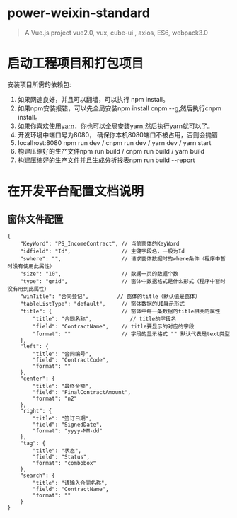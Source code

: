 # power-weixin-standard

> A Vue.js project vue2.0, vux, cube-ui , axios, ES6, webpack3.0

# 启动工程项目和打包项目

安装项目所需的依赖包:

1. 如果网速良好，并且可以翻墙，可以执行 npm install。
2. 如果npm安装报错，可以先全局安装npm install cnpm --g,然后执行cnpm install。
3. 如果你喜欢使用[yarn](https://yarn.bootcss.com)，你也可以全局安装yarn,然后执行yarn就可以了。
4. 开发环境中端口号为8080， 确保你本机8080端口不被占用，否则会抛错 
5. localhost:8080 npm run dev / cnpm run dev / yarn dev / yarn start
6. 构建压缩好的生产文件npm run build / cnpm run build / yarn build
7. 构建压缩好的生产文件并且生成分析报表npm run build --report

# 在开发平台配置文档说明

## 窗体文件配置 ##

	{
	    "KeyWord": "PS_IncomeContract", // 当前窗体的KeyWord
	    "idfield": "Id",				// 主键字段名，一般为Id
	    "swhere": "",					// 请求窗体数据时的where条件（程序中暂时没有使用此属性）
	    "size": "10",					// 数据一页的数据个数
	    "type": "grid",					// 窗体中数据格式是什么形式（程序中暂时没有用到此属性）
	    "winTitle": "合同登记",			// 窗体的title（默认值是窗体）
	    "tableListType": "default",		// 窗体数据的UI展示形式
	    "title": {						// 窗体中每一条数据的title相关的属性
	        "title": "合同名称",			// title的字段名
	        "field": "ContractName",	// title要显示的对应的字段
	        "format": ""				// 字段的显示格式 "" 默认代表是text类型
	    },
	    "left": {
	        "title": "合同编号",
	        "field": "ContractCode",
	        "format": ""
	    },
	    "center": {
	        "title": "最终金额",
	        "field": "FinalContractAmount",
	        "format": "n2"
	    },
	    "right": {
	        "title": "签订日期",
	        "field": "SignedDate",
	        "format": "yyyy-MM-dd"
	    },
	    "tag": {
	        "title": "状态",
	        "field": "Status",
	        "format": "combobox"
	    },
	    "search": {
	        "title": "请输入合同名称",
	        "field": "ContractName",
	        "format": ""
	    }
	}
